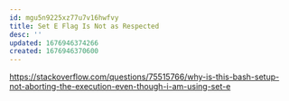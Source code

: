 ```yaml
---
id: mgu5n9225xz77u7v16hwfvy
title: Set E Flag Is Not as Respected
desc: ''
updated: 1676946374266
created: 1676946370600
---
```


https://stackoverflow.com/questions/75515766/why-is-this-bash-setup-not-aborting-the-execution-even-though-i-am-using-set-e